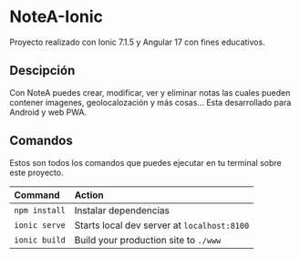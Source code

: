 # NoteA-Ionic
 Proyecto realizado con Ionic 7.1.5 y Angular 17 con fines educativos.

 ## Descipción
 Con NoteA puedes crear, modificar, ver y eliminar notas las cuales pueden contener imagenes, geolocalozación y más cosas...
 Esta desarrollado para Android y web PWA.

 ## Comandos
Estos son todos los comandos que puedes ejecutar en tu terminal sobre este proyecto.

| Command                   | Action                                           |
| :------------------------ | :----------------------------------------------- |
| `npm install`             | Instalar dependencias                            |
| `ionic serve`             | Starts local dev server at `localhost:8100`      |
| `ionic build`             | Build your production site to `./www`            |
